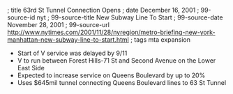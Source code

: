 ; title 63rd St Tunnel Connection Opens
; date December 16, 2001
; 99-source-id nyt
; 99-source-title New Subway Line To Start
; 99-source-date November 28, 2001
; 99-source-url http://www.nytimes.com/2001/11/28/nyregion/metro-briefing-new-york-manhattan-new-subway-line-to-start.html
; tags mta expansion

- Start of V service was delayed by 9/11
- V to run between Forest Hills-71 St and Second Avenue on the Lower East Side
- Expected to increase service on Queens Boulevard by up to 20%
- Uses $645mil tunnel connecting Queens Boulevard lines to 63 St Tunnel
